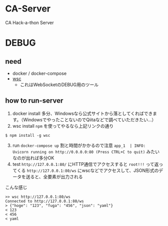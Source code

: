 # CA-Server

CA Hack-a-thon Server

# DEBUG

## need

* docker / docker-compose
* [wsc](https://github.com/danielstjules/wsc)
  * これはWebSocketのDEBUG用のツール

## how to run-server

1. docker install
多分、Windowsなら公式サイトから落としてくればできます。（WindowsでやったことないのでQiitaなどで調べていただきたい...）
2. wsc install
`npm` を使ってやるなら上記リンクの通り

```
$ npm install -g wsc
```

3. run `docker-compose up`
割と時間がかかるので注意
`app_1  | INFO: Uvicorn running on http://0.0.0.0:80 (Press CTRL+C to quit)` みたいなのが出れば多分OK
4. test
`http://127.0.0.1:80/` にHTTP通信でアクセスすると `root!!!` って返ってくる
`http://127.0.0.1:80/ws` にwscなどでアクセスして、JSON形式のデータを送ると、全要素が出力される

こんな感じ
```
>> wsc http://127.0.0.1:80/ws
Connected to http://127.0.0.1:80/ws
> {"hoge": "123", "fuga": "456", "json": "yaml"}
< 123
< 456
< yaml
```